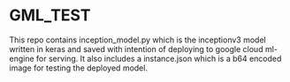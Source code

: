# GML_TEST
This repo contains inception_model.py which is the inceptionv3 model written in keras and saved with intention of deploying to google cloud ml-engine for serving. It also includes a instance.json which is a b64 encoded image for testing the deployed model. 
